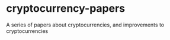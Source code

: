 cryptocurrency-papers
=====================

A series of papers about cryptocurrencies, and improvements to cryptocurrencies
